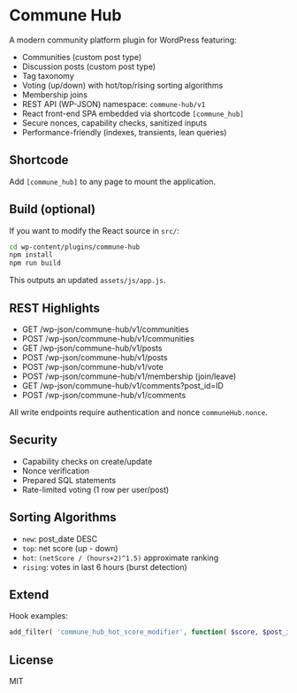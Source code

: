 # Commune Hub

A modern community platform plugin for WordPress featuring:

- Communities (custom post type)
- Discussion posts (custom post type)
- Tag taxonomy
- Voting (up/down) with hot/top/rising sorting algorithms
- Membership joins
- REST API (WP-JSON) namespace: `commune-hub/v1`
- React front-end SPA embedded via shortcode `[commune_hub]`
- Secure nonces, capability checks, sanitized inputs
- Performance-friendly (indexes, transients, lean queries)

## Shortcode

Add `[commune_hub]` to any page to mount the application.

## Build (optional)

If you want to modify the React source in `src/`:

```bash
cd wp-content/plugins/commune-hub
npm install
npm run build
```

This outputs an updated `assets/js/app.js`.

## REST Highlights

- GET /wp-json/commune-hub/v1/communities
- POST /wp-json/commune-hub/v1/communities
- GET /wp-json/commune-hub/v1/posts
- POST /wp-json/commune-hub/v1/posts
- POST /wp-json/commune-hub/v1/vote
- POST /wp-json/commune-hub/v1/membership (join/leave)
- GET /wp-json/commune-hub/v1/comments?post_id=ID
- POST /wp-json/commune-hub/v1/comments

All write endpoints require authentication and nonce `communeHub.nonce`.

## Security

- Capability checks on create/update
- Nonce verification
- Prepared SQL statements
- Rate-limited voting (1 row per user/post)

## Sorting Algorithms

- `new`: post_date DESC
- `top`: net score (up - down)
- `hot`: `(netScore / (hours+2)^1.5)` approximate ranking
- `rising`: votes in last 6 hours (burst detection)

## Extend

Hook examples:

```php
add_filter( 'commune_hub_hot_score_modifier', function( $score, $post_id ){ return $score; }, 10, 2 );
```

## License

MIT
